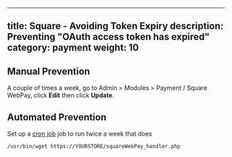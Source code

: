  ---
title: Square - Avoiding Token Expiry 
description: Preventing "OAuth access token has expired" 
category: payment
weight: 10
---

## Manual Prevention 

A couple of times a week, go to Admin > Modules > Payment / Square WebPay, click **Edit** then click **Update**. 

## Automated Prevention 

Set up a [cron job](/user/first_steps/hosting/#cron) job to run twice a week that does 

```
/usr/bin/wget https://YOURSTORE/squareWebPay_handler.php
```
